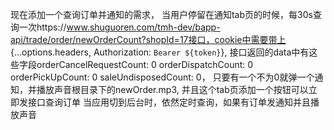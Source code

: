 现在添加一个查询订单并通知的需求，
当用户停留在通知tab页的时候，每30s查询一次https://www.shuguoren.com/tmh-dev/bapp-api/trade/order/newOrderCount?shopId=17接口，cookie中需要带上      {...options.headers,
      Authorization: `Bearer ${token}`},
接口返回的data中有这些字段orderCancelRequestCount: 0
orderDispatchCount: 0
orderPickUpCount: 0
saleUndisposedCount: 0，
只要有一个不为0就弹一个通知，并播放声音根目录下的newOrder.mp3,
并且这个tab页添加一个按钮可以立即发接口查询订单
当应用切到后台时，依然定时查询，如果有订单发通知并且播放声音